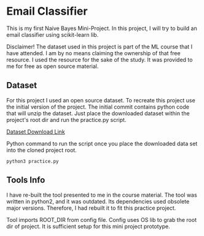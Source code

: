# Email Classifier

This is my first Naive Bayes Mini-Project.
In this project, I will try to build an email classifier using scikit-learn lib. 


Disclaimer! The dataset used in this project is part of the ML course that I have attended. I am by no means claiming the ownership of that free resource. I used the resource for the sake of the study. It was provided to me for free as open source material.


## Dataset

For this project I used an open source dataset.
To recreate this project use the initial version of the project.
The initial commit contains python code that will unzip the dataset.
Just place the downloaded dataset within the project's root dir and run the practice.py script.

[Dataset Download Link](https://www.cs.cmu.edu/~./enron/enron_mail_20150507.tar.gz)

Python command to run the script once you place the downloaded data set into the cloned project root.
```shell
python3 practice.py
```

## Tools Info

I have re-built the tool presented to me in the course material.
The tool was written in python2, and it was outdated. Its dependencies used obsolete major versions. 
Therefore, I had rebuilt it to fit this practice project.

Tool imports ROOT_DIR from config file. 
Config uses OS lib to grab the root dir of project.
It is sufficient setup for this mini project prototype.


